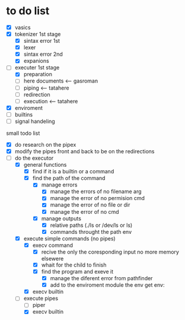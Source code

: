# to do list

- [x] vasics
- [x] tokenizer 1st stage
	- [x] sintax error 1st
	- [x] lexer
	- [x] sintax error 2nd
	- [x] expanions
- [ ] executer 1st stage
	- [x] preparation
	- [ ] here documents <-- gasroman
	- [ ] piping <-- tatahere
	- [ ] redirection
	- [ ] execution <-- tatahere
- [x] enviroment
- [ ] builtins
- [ ] signal handeling

small todo list
- [x] do research on the pipex
- [x] modify the pipes front and back to be on the redirections
- [ ] do the executor
	- [x] general functions
		- [x] find if it is a builtin or a command
		- [x] find the path of the command
			- [x] manage errors
				- [x] manage the errors of no filename arg
				- [x] manage the error of no permision cmd
				- [x] manage the error of no file or dir
				- [x] manage the error of no cmd
			- [x] manage outputs
				- [x] relative paths (./ls or /dev/ls or ls)
				- [x] commands throught the path env

	- [x] execute simple commands (no pipes)
		- [x] execv command
			- [x] recive the only the coresponding input no more memory elsewere
			- [x] whait for the child to finish
			- [x] find the program and exeve it
				- [x] manage the diferent error from pathfinder
				- [x] add to the enviroment module the env get env:
		- [x] execv builtin
	- [ ] execute pipes
		- [ ] piper
		- [x] execv builtin
